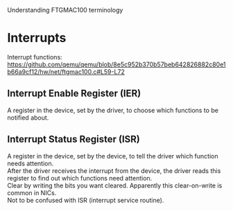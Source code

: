 Understanding FTGMAC100 terminology

# Interrupts

Interrupt functions: https://github.com/qemu/qemu/blob/8e5c952b370b57beb642826882c80e1b66a9cf12/hw/net/ftgmac100.c#L59-L72

## Interrupt Enable Register (IER)
A register in the device, set by the driver, to choose which functions to be notified about.

## Interrupt Status Register (ISR)
A register in the device, set by the device, to tell the driver which function needs attention.  
After the driver receives the interrupt from the device, the driver reads this register to find out which functions need attention.  
Clear by writing the bits you want cleared. Apparently this clear-on-write is common in NICs.  
Not to be confused with ISR (interrupt service routine).  



